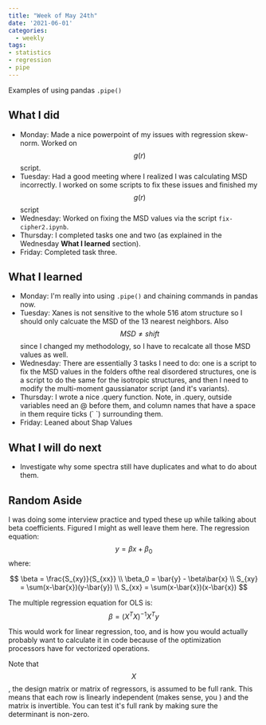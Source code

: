 ```yaml
---
title: "Week of May 24th"
date: '2021-06-01'
categories:
  - weekly
tags:
- statistics
- regression
- pipe
---
```

Examples of using pandas `.pipe()`

## What I did
- Monday: Made a nice powerpoint of my issues with regression skew-norm. Worked on $$g(r)$$ script.
- Tuesday: Had a good meeting where I realized I was calculating MSD incorrectly. I worked on some scripts to fix these issues and finished my $$g(r)$$ script
- Wednesday: Worked on fixing the MSD values via the script `fix-cipher2.ipynb`.
- Thursday: I completed tasks one and two (as explained in the Wednesday **What I learned** section). 
- Friday: Completed task three. 

## What I learned 
- Monday: I'm really into using `.pipe()` and chaining commands in pandas now.
- Tuesday: Xanes is not sensitive to the whole 516 atom structure so I should only calcuate the MSD of the 13 nearest neighbors. Also $$MSD \neq shift$$ since I changed my methodology, so I have to recalcate all those MSD values as well.
- Wednesday: There are essentially 3 tasks I need to do: one is a script to fix the MSD values in the folders ofthe real disordered structures, one is a script to do the same for the isotropic structures, and then I need to modify the multi-moment gaussianator script (and it's variants).
- Thursday: I wrote a nice .query function. Note, in .query, outside variables need an @ before them, and column names that have a space in them require ticks (\` \`) surrounding them.
- Friday: Leaned about Shap Values

## What I will do next
- Investigate why some spectra still have duplicates and what to do about them.

## Random Aside
I was doing some interview practice and typed these up while talking about beta coefficients. Figured I might as well leave them here.
The regression equation:
$$ y=\beta x + \beta_0 $$
where: 

$$ 
\beta = \frac{S_{xy}}{S_{xx}} \\
\beta_0 = \bar{y} - \beta\bar{x} \\
S_{xy} = \sum(x-\bar{x})(y-\bar{y}) \\
S_{xx} = \sum(x-\bar{x})(x-\bar{x}) 
$$

The multiple regression equation for OLS is:
$$\beta = (X^T X)^{-1}X^T y$$

This would work for linear regression, too, and is how you would actually probably want to calculate it in code because of the optimization processors have for vectorized operations.

Note that $$X$$, the design matrix or matrix of regressors, is assumed to be full rank. This means that each row is linearly independent (makes sense, you ) and the matrix is invertible. You can test it's full rank by making sure the determinant is non-zero.
